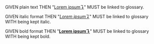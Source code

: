GIVEN plain text THEN "[Lorem ipsum↴][1]" MUST be linked to glossary.

GIVEN italic format THEN "*[Lorem ipsum↴][1]*" MUST be linked to glossary WITH being kept italic.

GIVEN bold format THEN "**[Lorem ipsum↴][1]**" MUST be linked to glossary WITH being kept bold.

[1]: ./glossary.md#lorem-ipsum "Lorem ipsum is the worlds most famous, most beloved piece of nonsense."
